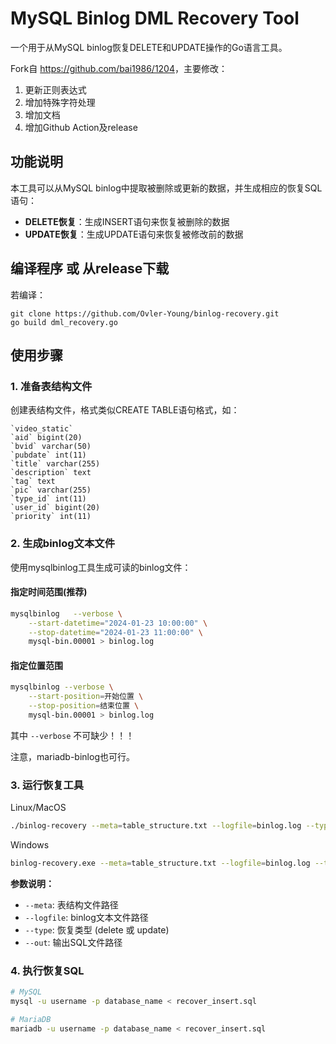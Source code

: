 # MySQL Binlog DML Recovery Tool

一个用于从MySQL binlog恢复DELETE和UPDATE操作的Go语言工具。

Fork自 <https://github.com/bai1986/1204>，主要修改：

1. 更新正则表达式
2. 增加特殊字符处理
3. 增加文档
4. 增加Github Action及release

## 功能说明

本工具可以从MySQL binlog中提取被删除或更新的数据，并生成相应的恢复SQL语句：

- **DELETE恢复**：生成INSERT语句来恢复被删除的数据
- **UPDATE恢复**：生成UPDATE语句来恢复被修改前的数据

## 编译程序 或 从release下载

若编译：

```pwsh
git clone https://github.com/Ovler-Young/binlog-recovery.git
go build dml_recovery.go
```

## 使用步骤

### 1. 准备表结构文件

创建表结构文件，格式类似CREATE TABLE语句格式，如：

```mysql
`video_static`
`aid` bigint(20)
`bvid` varchar(50)
`pubdate` int(11)
`title` varchar(255)
`description` text
`tag` text
`pic` varchar(255)
`type_id` int(11)
`user_id` bigint(20)
`priority` int(11)
```

### 2. 生成binlog文本文件

使用mysqlbinlog工具生成可读的binlog文件：

#### 指定时间范围(推荐)

```bash
mysqlbinlog   --verbose \
    --start-datetime="2024-01-23 10:00:00" \
    --stop-datetime="2024-01-23 11:00:00" \
    mysql-bin.00001 > binlog.log
```

#### 指定位置范围

```bash
mysqlbinlog --verbose \
    --start-position=开始位置 \
    --stop-position=结束位置 \
    mysql-bin.00001 > binlog.log
```

其中 `--verbose` 不可缺少！！！

注意，mariadb-binlog也可行。

### 3. 运行恢复工具

Linux/MacOS

```bash
./binlog-recovery --meta=table_structure.txt --logfile=binlog.log --type=delete --out=recover_insert.sql
```

Windows

```bash
binlog-recovery.exe --meta=table_structure.txt --logfile=binlog.log --type=delete --out=recover_insert.sql
```

**参数说明：**

- `--meta`: 表结构文件路径
- `--logfile`: binlog文本文件路径
- `--type`: 恢复类型 (delete 或 update)
- `--out`: 输出SQL文件路径

### 4. 执行恢复SQL

```bash
# MySQL
mysql -u username -p database_name < recover_insert.sql

# MariaDB
mariadb -u username -p database_name < recover_insert.sql
```
